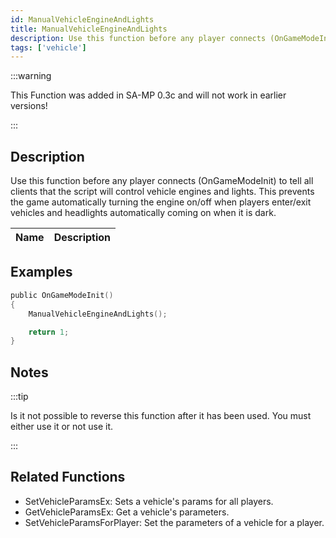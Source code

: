 ```yaml
---
id: ManualVehicleEngineAndLights
title: ManualVehicleEngineAndLights
description: Use this function before any player connects (OnGameModeInit) to tell all clients that the script will control vehicle engines and lights.
tags: ['vehicle']
---
```


:::warning

This Function was added in SA-MP 0.3c  and will not work in earlier versions!

:::

## Description

Use this function before any player connects (OnGameModeInit) to tell all clients that the script will control vehicle engines and lights. This prevents the game automatically turning the engine on/off when players enter/exit vehicles and headlights automatically coming on when it is dark.


| Name | Description |
|------|-------------|


## Examples


```c
public OnGameModeInit()
{
    ManualVehicleEngineAndLights();

    return 1;
}
```


## Notes

:::tip

Is it not possible to reverse this function after it has been used. You must either use it or not use it.

:::


## Related Functions


-  SetVehicleParamsEx: Sets a vehicle's params for all players.
-  GetVehicleParamsEx: Get a vehicle's parameters.
-  SetVehicleParamsForPlayer: Set the parameters of a vehicle for a player.